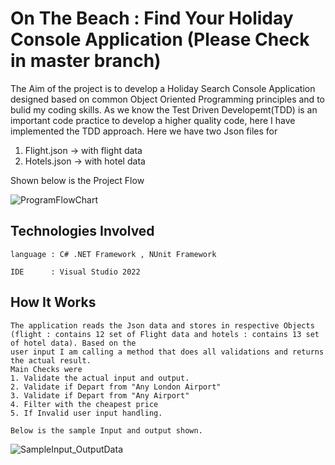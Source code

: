 # On The Beach : Find Your Holiday Console Application (Please Check in master branch)

  The Aim of the project is to develop a Holiday Search Console Application designed based on common Object Oriented Programming principles and to bulid my coding skills.
  As we know the Test Driven Developemt(TDD) is an important code practice to develop a higher quality code, here I have implemented the TDD approach. Here we have two Json files for
  1. Flight.json -> with flight data
  2. Hotels.json -> with hotel data

Shown below is the Project Flow

![ProgramFlowChart](https://user-images.githubusercontent.com/87146801/180698481-5fbfa70b-4271-4fed-9897-d0413dec75e3.jpg)


<!-- Technologies Involved -->
##  Technologies Involved

    language : C# .NET Framework , NUnit Framework

    IDE      : Visual Studio 2022

<!-- How It Works -->
##  How It Works 
    The application reads the Json data and stores in respective Objects (flight : contains 12 set of Flight data and hotels : contains 13 set of hotel data). Based on the 
    user input I am calling a method that does all validations and returns the actual result. 
    Main Checks were
    1. Validate the actual input and output.
    2. Validate if Depart from "Any London Airport"
    3. Validate if Depart from "Any Airport"
    4. Filter with the cheapest price
    5. If Invalid user input handling.
    
    Below is the sample Input and output shown.

![SampleInput_OutputData](https://user-images.githubusercontent.com/87146801/180698532-d9d684a7-5d8b-4c0f-b137-852de6f71168.jpg)
